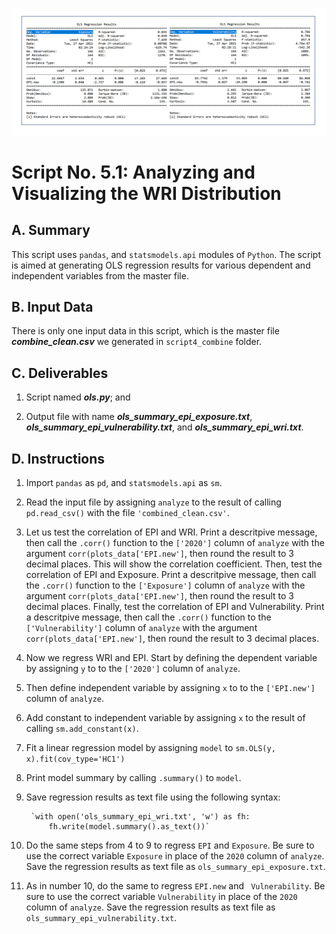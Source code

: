 ![OLS](https://github.com/jsacoba/pai789_finalproject/blob/main/script5_analyze/to_RESULTS.MD/ols.png)

# Script No. 5.1: Analyzing and Visualizing the WRI Distribution

## A. Summary

This script uses `pandas`,  and `statsmodels.api` modules of `Python`. The script is aimed at generating OLS regression results for various dependent and independent variables from the master file.

## B. Input Data

There is only one input data in this script, which is the master file ***combine_clean.csv*** we generated in `script4_combine` folder. 

## C. Deliverables

1. Script named ***ols.py***; and

2. Output file with name ***ols_summary_epi_exposure.txt***, ***ols_summary_epi_vulnerability.txt***, and ***ols_summary_epi_wri.txt***.

## D. Instructions

1. Import `pandas` as `pd`, and `statsmodels.api` as `sm`.

2. Read the input file by assigning `analyze` to the result of calling `pd.read_csv()` with the file `'combined_clean.csv'`.

3. Let us test the correlation of EPI and WRI. Print a descritpive message, then call the `.corr()` function to the `['2020']` column of `analyze` with the argument `corr(plots_data['EPI.new']`, then round the result to 3 decimal places. This will show the correlation coefficient. Then, test the correlation of EPI and Exposure. Print a descritpive message, then call the `.corr()` function to the `['Exposure']` column of `analyze` with the argument `corr(plots_data['EPI.new']`, then round the result to 3 decimal places. Finally, test the correlation of EPI and Vulnerability. Print a descritpive message, then call the `.corr()` function to the `['Vulnerability']` column of `analyze` with the argument `corr(plots_data['EPI.new']`, then round the result to 3 decimal places. 

4. Now we regress WRI and EPI. Start by defining the dependent variable by assigning `y` to to the `['2020']` column of `analyze`.

5. Then define independent variable by assigning `x` to to the `['EPI.new']` column of `analyze`.

6. Add constant to independent variable by assigning `x` to the result of calling `sm.add_constant(x)`.

7. Fit a linear regression model by assigning `model` to `sm.OLS(y, x).fit(cov_type='HC1')`

8. Print model summary by calling `.summary()` to `model`.

9. Save regression results as text file using the following syntax:

        `with open('ols_summary_epi_wri.txt', 'w') as fh:
            fh.write(model.summary().as_text())`

10. Do the same steps from 4 to 9 to regress `EPI` and `Exposure`. Be sure to use the correct variable `Exposure` in place of the `2020` column of `analyze`. Save the regression results as text file as `ols_summary_epi_exposure.txt`.

11. As in number 10, do the same to regress `EPI.new` and ` Vulnerability`. Be sure to use the correct variable `Vulnerability` in place of the `2020` column of `analyze`. Save the regression results as text file as `ols_summary_epi_vulnerability.txt`.
